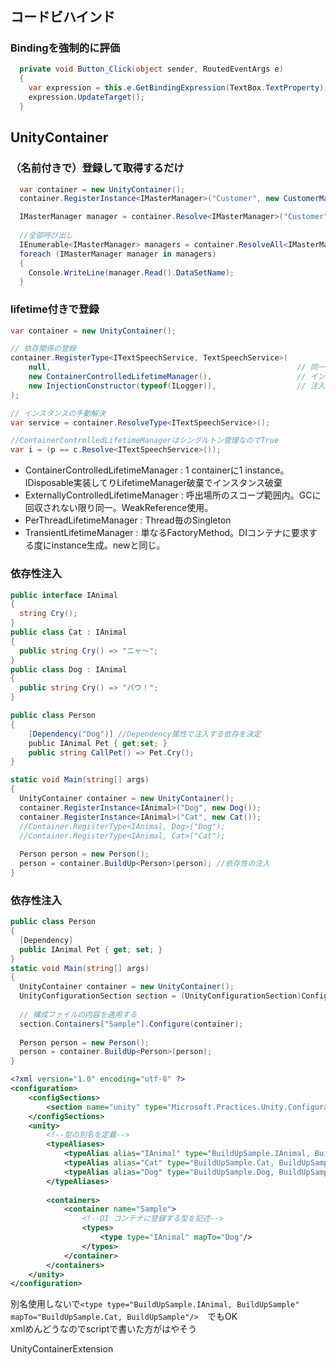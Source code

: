# 

##

## コードビハインド

### Bindingを強制的に評価

```C#
  private void Button_Click(object sender, RoutedEventArgs e)
  {
    var expression = this.e.GetBindingExpression(TextBox.TextProperty);
    expression.UpdateTarget();
  }
```

## UnityContainer

### （名前付きで）登録して取得するだけ

```C#
  var container = new UnityContainer();  
  container.RegisterInstance<IMasterManager>("Customer", new CustomerManager());  

  IMasterManager manager = container.Resolve<IMasterManager>("Customer");
  
  //全部呼び出し
  IEnumerable<IMasterManager> managers = container.ResolveAll<IMasterManager>();
  foreach (IMasterManager manager in managers)
  {
    Console.WriteLine(manager.Read().DataSetName);  
  }
```

### lifetime付きで登録

```C#
var container = new UnityContainer();

// 依存関係の登録
container.RegisterType<ITextSpeechService, TextSpeechService>(
    null,                                                       // 同一型で区別される登録名称（省略可能）
    new ContainerControlledLifetimeManager(),                   // インスタンスの生存管理方法（省略可能）
    new InjectionConstructor(typeof(ILogger)),                  // 注入する依存関係設定（省略可能）
);

// インスタンスの手動解決
var service = container.ResolveType<ITextSpeechService>();

//ContainerControlledLifetimeManagerはシングルトン管理なのでTrue
var i = (p == c.Resolve<ITextSpeechService>());
```

- ContainerControlledLifetimeManager : 1 containerに1 instance。IDisposable実装してりLifetimeManager破棄でインスタンス破棄
- ExternallyControlledLifetimeManager : 呼出場所のスコープ範囲内。GCに回収されない限り同一。WeakReference使用。
- PerThreadLifetimeManager : Thread毎のSingleton
- TransientLifetimeManager : 単なるFactoryMethod。DIコンテナに要求する度にinstance生成。newと同じ。

### 依存性注入

```C#
public interface IAnimal  
{
  string Cry();  
}  
public class Cat : IAnimal  
{  
  public string Cry() => "ニャ～";
} 
public class Dog : IAnimal  
{  
  public string Cry() => "バウ！";
} 

public class Person  
{  
    [Dependency("Dog")] //Dependency属性で注入する依存を決定
    public IAnimal Pet { get;set; } 
    public string CallPet() => Pet.Cry();
}

static void Main(string[] args)  
{
  UnityContainer container = new UnityContainer();  
  container.RegisterInstance<IAnimal>("Dog", new Dog());  
  container.RegisterInstance<IAnimal>("Cat", new Cat());  
  //Container.RegisterType<IAnimal, Dog>("Dog");  
  //Container.RegisterType<IAnimal, Cat>("Cat");
        
  Person person = new Person();  
  person = container.BuildUp<Person>(person); //依存性の注入
}  
```

### 依存性注入

```C#
public class Person  
{  
  [Dependency]  
  public IAnimal Pet { get; set; }  
}
static void Main(string[] args)  
{
  UnityContainer container = new UnityContainer();  
  UnityConfigurationSection section = (UnityConfigurationSection)ConfigurationManager.GetSection("unity");  
  
  // 構成ファイルの内容を適用する  
  section.Containers["Sample"].Configure(container);
  
  Person person = new Person();
  person = container.BuildUp<Person>(person);  
}
```
```xml
<?xml version="1.0" encoding="utf-8" ?>  
<configuration>  
    <configSections>  
        <section name="unity" type="Microsoft.Practices.Unity.Configuration.UnityConfigurationSection, Microsoft.Practices.Unity.Configuration, Version=1.1.0.0, Culture=neutral, PublicKeyToken=31bf3856ad364e35"/>  
    </configSections>  
    <unity>  
        <!--型の別名を定義-->  
        <typeAliases>  
            <typeAlias alias="IAnimal" type="BuildUpSample.IAnimal, BuildUpSample"/>  
            <typeAlias alias="Cat" type="BuildUpSample.Cat, BuildUpSample"/>  
            <typeAlias alias="Dog" type="BuildUpSample.Dog, BuildUpSample"/>  
        </typeAliases>  
          
        <containers>  
            <container name="Sample">  
                <!--DI コンテナに登録する型を記述-->                  
                <types>  
                    <type type="IAnimal" mapTo="Dog"/>  
                </types>  
            </container>  
        </containers>  
    </unity>  
</configuration>  
```

別名使用しないで```<type type="BuildUpSample.IAnimal, BuildUpSample" mapTo="BuildUpSample.Cat, BuildUpSample"/>  ```でもOK  
xmlめんどうなのでscriptで書いた方がはやそう


UnityContainerExtension 
